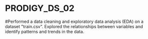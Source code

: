 # PRODIGY_DS_02
#Performed a data cleaning and exploratory data analysis (EDA) on a dataset "train.csv". Explored the relationships between variables and identify patterns and trends in the data.
